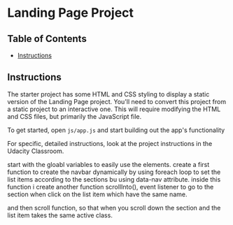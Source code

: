 # Landing Page Project

## Table of Contents

* [Instructions](#instructions)

## Instructions

The starter project has some HTML and CSS styling to display a static version of the Landing Page project. You'll need to convert this project from a static project to an interactive one. This will require modifying the HTML and CSS files, but primarily the JavaScript file.

To get started, open `js/app.js` and start building out the app's functionality

For specific, detailed instructions, look at the project instructions in the Udacity Classroom.



start with the gloabl variables to easily use the elements.
create a first function to create the navbar dynamically by using foreach loop to set the list items according to the sections bu using data-nav attribute.
inside this function i create another function scrollInto(), event listener to go to the section when click on the list item which have the same name.

and then scroll function, so that when you scroll down the section and the list item takes the same active class.